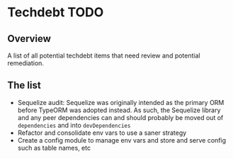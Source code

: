 # Techdebt TODO

## Overview

A list of all potential techdebt items that need review and potential remediation.

## The list

- Sequelize audit: Sequelize was originally intended as the primary ORM before TypeORM was adopted instead.  As such, the Sequelize library and any peer dependencies can and should probably be moved out of `dependencies` and into `devDependencies`
- Refactor and consolidate env vars to use a saner strategy
- Create a config module to manage env vars and store and serve config such as table names, etc